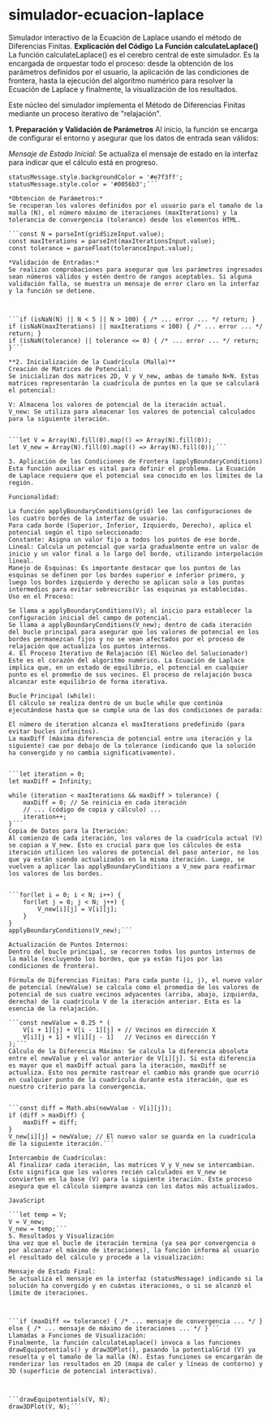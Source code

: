 # simulador-ecuacion-laplace
Simulador interactivo de la Ecuación de Laplace usando el método de Diferencias Finitas.
**Explicación del Código**
**La Función calculateLaplace()**
La función calculateLaplace() es el cerebro central de este simulador. Es la encargada de orquestar todo el proceso: desde la obtención de los parámetros definidos por el usuario, la aplicación de las condiciones de frontera, hasta la ejecución del algoritmo numérico para resolver la Ecuación de Laplace y finalmente, la visualización de los resultados.

Este núcleo del simulador implementa el Método de Diferencias Finitas mediante un proceso iterativo de "relajación".

**1. Preparación y Validación de Parámetros**
Al inicio, la función se encarga de configurar el entorno y asegurar que los datos de entrada sean válidos:

*Mensaje de Estado Inicial:*
Se actualiza el mensaje de estado en la interfaz para indicar que el cálculo está en progreso.
```statusMessage.textContent = "Calculando...";
statusMessage.style.backgroundColor = '#e7f3ff';
statusMessage.style.color = '#0056b3';´´´

*Obtención de Parámetros:*
Se recuperan los valores definidos por el usuario para el tamaño de la malla (N), el número máximo de iteraciones (maxIterations) y la tolerancia de convergencia (tolerance) desde los elementos HTML.

```const N = parseInt(gridSizeInput.value);
const maxIterations = parseInt(maxIterationsInput.value);
const tolerance = parseFloat(toleranceInput.value);

*Validación de Entradas:*
Se realizan comprobaciones para asegurar que los parámetros ingresados sean números válidos y estén dentro de rangos aceptables. Si alguna validación falla, se muestra un mensaje de error claro en la interfaz y la función se detiene.



```if (isNaN(N) || N < 5 || N > 100) { /* ... error ... */ return; }
if (isNaN(maxIterations) || maxIterations < 100) { /* ... error ... */ return; }
if (isNaN(tolerance) || tolerance <= 0) { /* ... error ... */ return; }´´´

**2. Inicialización de la Cuadrícula (Malla)**
Creación de Matrices de Potencial:
Se inicializan dos matrices 2D, V y V_new, ambas de tamaño N×N. Estas matrices representarán la cuadrícula de puntos en la que se calculará el potencial:

V: Almacena los valores de potencial de la iteración actual.
V_new: Se utiliza para almacenar los valores de potencial calculados para la siguiente iteración.


```let V = Array(N).fill(0).map(() => Array(N).fill(0));
let V_new = Array(N).fill(0).map(() => Array(N).fill(0));´´´

3. Aplicación de las Condiciones de Frontera (applyBoundaryConditions)
Esta función auxiliar es vital para definir el problema. La Ecuación de Laplace requiere que el potencial sea conocido en los límites de la región.

Funcionalidad:

La función applyBoundaryConditions(grid) lee las configuraciones de los cuatro bordes de la interfaz de usuario.
Para cada borde (Superior, Inferior, Izquierdo, Derecho), aplica el potencial según el tipo seleccionado:
Constante: Asigna un valor fijo a todos los puntos de ese borde.
Lineal: Calcula un potencial que varía gradualmente entre un valor de inicio y un valor final a lo largo del borde, utilizando interpolación lineal.
Manejo de Esquinas: Es importante destacar que los puntos de las esquinas se definen por los bordes superior e inferior primero, y luego los bordes izquierdo y derecho se aplican solo a los puntos intermedios para evitar sobrescribir las esquinas ya establecidas.
Uso en el Proceso:

Se llama a applyBoundaryConditions(V); al inicio para establecer la configuración inicial del campo de potencial.
Se llama a applyBoundaryConditions(V_new); dentro de cada iteración del bucle principal para asegurar que los valores de potencial en los bordes permanezcan fijos y no se vean afectados por el proceso de relajación que actualiza los puntos internos.
4. El Proceso Iterativo de Relajación (El Núcleo del Solucionador)
Este es el corazón del algoritmo numérico. La Ecuación de Laplace implica que, en un estado de equilibrio, el potencial en cualquier punto es el promedio de sus vecinos. El proceso de relajación busca alcanzar este equilibrio de forma iterativa.

Bucle Principal (while):
El cálculo se realiza dentro de un bucle while que continúa ejecutándose hasta que se cumple una de las dos condiciones de parada:

El número de iteration alcanza el maxIterations predefinido (para evitar bucles infinitos).
La maxDiff (máxima diferencia de potencial entre una iteración y la siguiente) cae por debajo de la tolerance (indicando que la solución ha convergido y no cambia significativamente).


```let iteration = 0;
let maxDiff = Infinity;

while (iteration < maxIterations && maxDiff > tolerance) {
    maxDiff = 0; // Se reinicia en cada iteración
    // ... (código de copia y cálculo) ...
    iteration++;
}´´´
Copia de Datos para la Iteración:
Al comienzo de cada iteración, los valores de la cuadrícula actual (V) se copian a V_new. Esto es crucial para que los cálculos de esta iteración utilicen los valores de potencial del paso anterior, no los que ya están siendo actualizados en la misma iteración. Luego, se vuelven a aplicar las applyBoundaryConditions a V_new para reafirmar los valores de los bordes.


```for(let i = 0; i < N; i++) {
    for(let j = 0; j < N; j++) {
        V_new[i][j] = V[i][j];
    }
}
applyBoundaryConditions(V_new);´´´

Actualización de Puntos Internos:
Dentro del bucle principal, se recorren todos los puntos internos de la malla (excluyendo los bordes, que ya están fijos por las condiciones de frontera).

Fórmula de Diferencias Finitas: Para cada punto (i, j), el nuevo valor de potencial (newValue) se calcula como el promedio de los valores de potencial de sus cuatro vecinos adyacentes (arriba, abajo, izquierda, derecha) de la cuadrícula V de la iteración anterior. Esta es la esencia de la relajación.

```const newValue = 0.25 * (
    V[i + 1][j] + V[i - 1][j] + // Vecinos en dirección X
    V[i][j + 1] + V[i][j - 1]   // Vecinos en dirección Y
);´´´
Cálculo de la Diferencia Máxima: Se calcula la diferencia absoluta entre el newValue y el valor anterior de V[i][j]. Si esta diferencia es mayor que el maxDiff actual para la iteración, maxDiff se actualiza. Esto nos permite rastrear el cambio más grande que ocurrió en cualquier punto de la cuadrícula durante esta iteración, que es nuestro criterio para la convergencia.


```const diff = Math.abs(newValue - V[i][j]);
if (diff > maxDiff) {
    maxDiff = diff;
}
V_new[i][j] = newValue; // El nuevo valor se guarda en la cuadrícula de la siguiente iteración.´´´

Intercambio de Cuadrículas:
Al finalizar cada iteración, las matrices V y V_new se intercambian. Esto significa que los valores recién calculados en V_new se convierten en la base (V) para la siguiente iteración. Este proceso asegura que el cálculo siempre avanza con los datos más actualizados.

JavaScript

```let temp = V;
V = V_new;
V_new = temp;´´´
5. Resultados y Visualización
Una vez que el bucle de iteración termina (ya sea por convergencia o por alcanzar el máximo de iteraciones), la función informa al usuario el resultado del cálculo y procede a la visualización:

Mensaje de Estado Final:
Se actualiza el mensaje en la interfaz (statusMessage) indicando si la solución ha convergido y en cuántas iteraciones, o si se alcanzó el límite de iteraciones.



```if (maxDiff <= tolerance) { /* ... mensaje de convergencia ... */ }
else { /* ... mensaje de máximo de iteraciones ... */ }´´´
Llamadas a Funciones de Visualización:
Finalmente, la función calculateLaplace() invoca a las funciones drawEquipotentials() y draw3DPlot(), pasando la potentialGrid (V) ya resuelta y el tamaño de la malla (N). Estas funciones se encargarán de renderizar los resultados en 2D (mapa de calor y líneas de contorno) y 3D (superficie de potencial interactiva).



```drawEquipotentials(V, N);
draw3DPlot(V, N);´´´

